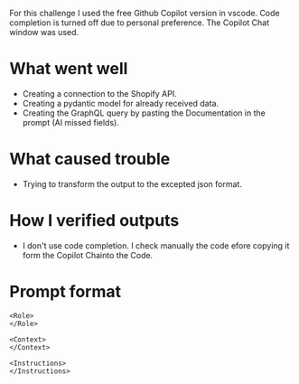 For this challenge I used the free Github Copilot version in vscode.
Code completion is turned off due to personal preference.
The Copilot Chat window was used.

# What went well
- Creating a connection to the Shopify API.
- Creating a pydantic model for already received data.
- Creating the GraphQL query by pasting the Documentation in the prompt (AI missed fields).

# What caused trouble
- Trying to transform the output to the excepted json format.

# How I verified outputs
- I don't use code completion. I check manually the code efore copying it form the Copilot Chainto the Code.

# Prompt format
```
<Role>
</Role>

<Context>
</Context>

<Instructions>
</Instructions>
```